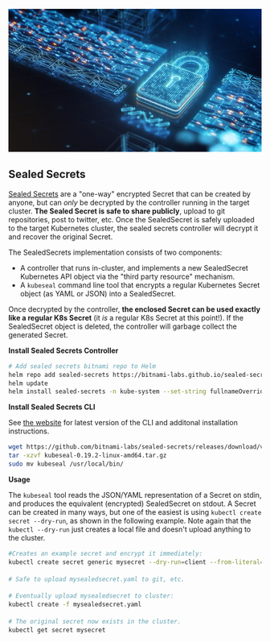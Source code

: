 ![secret](secret.jpeg)

## Sealed Secrets

[Sealed Secrets](https://github.com/bitnami/sealed-secrets) are a "one-way" encrypted Secret that can be created by anyone, but can _only_ be decrypted by the controller running in the target cluster. **The Sealed Secret is safe to share publicly**, upload to git repositories, post to twitter, etc. Once the SealedSecret is safely uploaded to the target Kubernetes cluster, the sealed secrets controller will decrypt it and recover the original Secret.

The SealedSecrets implementation consists of two components:

-   A controller that runs in-cluster, and implements a new SealedSecret Kubernetes API object via the "third party resource" mechanism.
-   A  `kubeseal`  command line tool that encrypts a regular Kubernetes Secret object (as YAML or JSON) into a SealedSecret.

Once decrypted by the controller,  **the enclosed Secret can be used exactly like a regular K8s Secret**  (it  _is_  a regular K8s Secret at this point!). If the SealedSecret object is deleted, the controller will garbage collect the generated Secret.

**Install Sealed Secrets Controller**
```bash
# Add sealed secrets bitnami repo to Helm
helm repo add sealed-secrets https://bitnami-labs.github.io/sealed-secrets
helm update
helm install sealed-secrets -n kube-system --set-string fullnameOverride=sealed-secrets-controller sealed-secrets/sealed-secrets
```

**Install Sealed Secrets CLI**

See  [the website](https://github.com/bitnami/sealed-secrets)  for latest version of the CLI and additonal installation instructions.

```bash
wget https://github.com/bitnami-labs/sealed-secrets/releases/download/v0.19.2/kubeseal-0.19.2-linux-amd64.tar.gz
tar -xzvf kubeseal-0.19.2-linux-amd64.tar.gz
sudo mv kubeseal /usr/local/bin/
```

**Usage**

The  `kubeseal`  tool reads the JSON/YAML representation of a Secret on stdin, and produces the equivalent (encrypted) SealedSecret on stdout. A Secret can be created in many ways, but one of the easiest is using  `kubectl create secret --dry-run`, as shown in the following example. Note again that the  `kubectl --dry-run`  just creates a local file and doesn't upload anything to the cluster.

```bash
#Creates an example secret and encrypt it immediately: 
kubectl create secret generic mysecret --dry-run=client --from-literal=password=supersecret -o yaml | kubeseal -o yaml > mysealedsecret.yaml

# Safe to upload mysealedsecret.yaml to git, etc.

# Eventually upload mysealedsecret to cluster: 
kubectl create -f mysealedsecret.yaml 

# The original secret now exists in the cluster.
kubectl get secret mysecret
```

